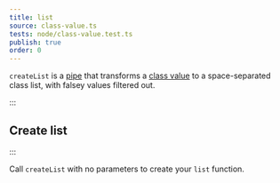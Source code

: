 ```yaml
---
title: list
source: class-value.ts
tests: node/class-value.test.ts
publish: true
order: 0
---
```


`createList` is a [pipe](/docs/logic/pipes-overview) that transforms a [class value](https://github.com/lukeed/clsx/blob/master/clsx.d.ts#L2) to a space-separated class list, with falsey values filtered out.


:::
## Create list
:::

Call `createList` with no parameters to create your `list` function.
